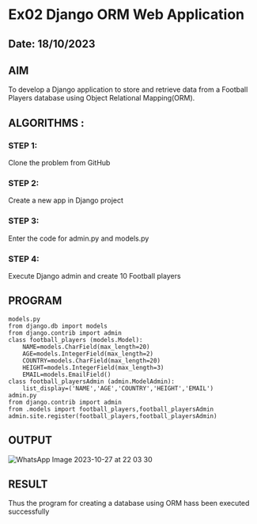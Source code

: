 # Ex02 Django ORM Web Application
## Date: 18/10/2023
## AIM
To develop a Django application to store and retrieve data from a Football Players database using Object Relational Mapping(ORM).
## ALGORITHMS :
### STEP 1:
Clone the problem from GitHub
### STEP 2:
Create a new app in Django project
### STEP 3:
Enter the code for admin.py and models.py
### STEP 4:
Execute Django admin and create 10 Football players
## PROGRAM
```
models.py
from django.db import models
from django.contrib import admin
class football_players (models.Model):
    NAME=models.CharField(max_length=20)
    AGE=models.IntegerField(max_length=2)
    COUNTRY=models.CharField(max_length=20)
    HEIGHT=models.IntegerField(max_length=3)
    EMAIL=models.EmailField()
class football_playersAdmin (admin.ModelAdmin):
    list_display=('NAME','AGE','COUNTRY','HEIGHT','EMAIL')
admin.py
from django.contrib import admin
from .models import football_players,football_playersAdmin
admin.site.register(football_players,football_playersAdmin)
```
## OUTPUT
![WhatsApp Image 2023-10-27 at 22 03 30](https://github.com/Gokkul-M/ORM/assets/144870543/250fff5b-1a14-49ff-b6fa-03f5d1954eb3)
## RESULT
Thus the program for creating a database using ORM hass been executed successfully
